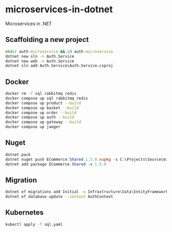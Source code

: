 # microservices-in-dotnet
Microservices in .NET

## Scaffolding a new project
``` cmd
mkdir auth-microservice && cd auth-microservice
dotnet new sln -n Auth.Service
dotnet new web -n Auth.Service
dotnet sln add Auth.Service\Auth.Service.csproj
```

## Docker
``` bash  
docker rm -f sql rabbitmq redis
docker compose up sql rabbitmq redis
docker compose up product --build
docker compose up basket --build
docker compose up order --build
docker compose up auth --build
docker compose up gateway --build
docker compose up jaeger
```

## Nuget
``` powershell   
dotnet pack
dotnet nuget push ECommerce.Shared.1.5.0.nupkg -s C:\Projects\Source\microservices-in-dotnet\local-nuget-packages
dotnet add package ECommerce.Shared -v 1.5.0
```

## Migration
``` bash
dotnet ef migrations add Initial -o Infrastructure\Data\EntityFramework\Migrations
dotnet ef database update --context AuthContext
```

## Kubernetes
``` cmd
kubectl apply -f sql.yaml
```
